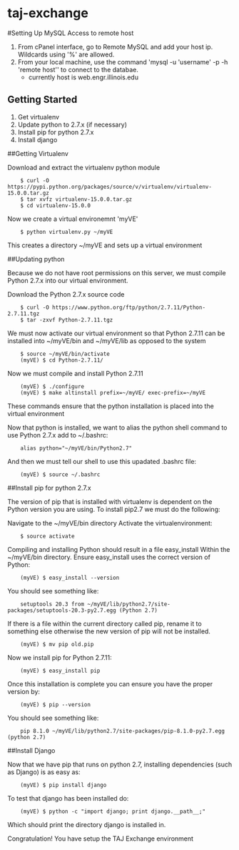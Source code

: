 # taj-exchange


#Setting Up MySQL Access to remote host
1. From cPanel interface, go to Remote MySQL and add your host ip. Wildcards using '%' are allowed.
2. From your local machine, use the command 'mysql -u 'username' -p -h 'remote host'' to connect to the databae.
    - currently host is web.engr.illinois.edu


## Getting Started


1. Get virtualenv
2. Update python to 2.7.x (if necessary)
3. Install pip for python 2.7.x
4. Install django


##Getting Virtualenv

Download and extract the virtualenv python module
```
	$ curl -O https://pypi.python.org/packages/source/v/virtualenv/virtualenv-15.0.0.tar.gz
	$ tar xvfz virtualenv-15.0.0.tar.gz
	$ cd virtualenv-15.0.0
```
Now we create a virtual environemnt 'myVE'
```
	$ python virtualenv.py ~/myVE
```
This creates a directory ~/myVE and sets up a virtual environment


##Updating python 	

Because we do not have root permissions on this server,
we must compile Python 2.7.x into our virtual environment.

Download the Python 2.7.x source code
```
	$ curl -O https://www.python.org/ftp/python/2.7.11/Python-2.7.11.tgz
	$ tar -zxvf Python-2.7.11.tgz 
```
We must now activate our virtual environment so that Python 2.7.11 
can be installed into ~/myVE/bin and ~/myVE/lib as opposed to the system
```	
	$ source ~/myVE/bin/activate
	(myVE) $ cd Python-2.7.11/
```
Now we must compile and install Python 2.7.11	
```	
	(myVE) $ ./configure
	(myVE) $ make altinstall prefix=~/myVE/ exec-prefix=~/myVE
```
These commands ensure that the python installation is placed into the 
virtual environment

Now that python is installed, we want to alias the python shell command to use Python 2.7.x
add to ~/.bashrc:
```
	alias python="~/myVE/bin/Python2.7"
```
And then we must tell our shell to use this upadated .bashrc file:

```
	(myVE) $ source ~/.bashrc
```

##Install pip for python 2.7.x

The version of pip that is installed with virtualenv is dependent
on the Python version you are using. To install pip2.7 we must do the following:

Navigate to the ~/myVE/bin directory
Activate the virtualenvironment:
```
	$ source activate
```
Compiling and installing Python should result in a file easy_install 
Within the ~/myVE/bin directory. Ensure easy_install uses the correct version of Python:
```
	(myVE) $ easy_install --version
```
You should see something like:
```
	setuptools 20.3 from ~/myVE/lib/python2.7/site-packages/setuptools-20.3-py2.7.egg (Python 2.7)
```
If there is a file within the current directory called pip, rename it to something else otherwise the new version of pip will not be installed.
```
	(myVE) $ mv pip old.pip
```
Now we install pip for Python 2.7.11:
```
	(myVE) $ easy_install pip
```
Once this installation is complete you can ensure you have the proper version by:
```
	(myVE) $ pip --version 
```
You should see something like:
```
	pip 8.1.0 ~/myVE/lib/python2.7/site-packages/pip-8.1.0-py2.7.egg (python 2.7)
```

##Install Django

Now that we have pip that runs on python 2.7, installing dependencies (such as Django) is as easy as:
```
	(myVE) $ pip install django
```
To test that django has been installed do:
```
	(myVE) $ python -c "import django; print django.__path__;"
```
Which should print the directory django is installed in.

Congratulation! You have setup the TAJ Exchange environment
